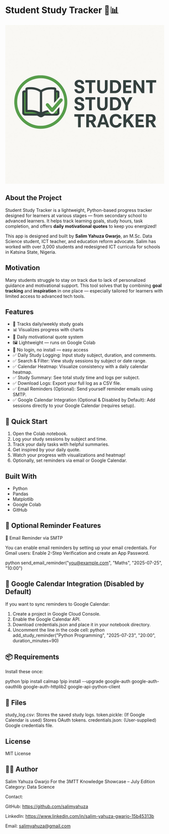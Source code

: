 # Student Study Tracker 🧠📊

![Logo](https://raw.githubusercontent.com/salimyahuza/StudySprint-Tracker/main/Logo.jpg)

## About the Project

Student Study Tracker is a lightweight, Python-based progress tracker designed for learners at various stages — from secondary school to advanced learners. It helps track learning goals, study hours, task completion, and offers **daily motivational quotes** to keep you energized!

This app is designed and built by **Salim Yahuza Gwarjo**, an M.Sc. Data Science student, ICT teacher, and education reform advocate. Salim has worked with over 3,000 students and redesigned ICT curricula for schools in Katsina State, Nigeria.

## Motivation

Many students struggle to stay on track due to lack of personalized guidance and motivational support. This tool solves that by combining **goal tracking** and **inspiration** in one place — especially tailored for learners with limited access to advanced tech tools.

## Features

- 🌟 Tracks daily/weekly study goals
- 📊 Visualizes progress with charts
- 💬 Daily motivational quote system
- 🖼️ Lightweight — runs on Google Colab
- 🔗 No login, no install — easy access
- ✅ Daily Study Logging: Input study subject, duration, and comments.
- ✅ Search & Filter: View study sessions by subject or date range.
- ✅ Calendar Heatmap: Visualize consistency with a daily calendar heatmap.
- ✅ Study Summary: See total study time and logs per subject.
- ✅ Download Logs: Export your full log as a CSV file.
- ✅ Email Reminders (Optional): Send yourself reminder emails using SMTP.
- ✅ Google Calendar Integration (Optional & Disabled by Default): Add sessions directly to your Google Calendar (requires setup).

## 🚀 Quick Start

1. Open the Colab notebook.
2. Log your study sessions by subject and time.
3. Track your daily tasks with helpful summaries.
4. Get inspired by your daily quote.
5. Watch your progress with visualizations and heatmap!
6. Optionally, set reminders via email or Google Calendar.


## Built With
- Python
- Pandas
- Matplotlib
- Google Colab
- GitHub

## 🔔 Optional Reminder Features

📨 Email Reminder via SMTP

You can enable email reminders by setting up your email credentials.
For Gmail users:
Enable 2-Step Verification and create an App Password.

python
send_email_reminder("you@example.com", "Maths", "2025-07-25", "10:00")

## 📅 Google Calendar Integration (Disabled by Default)

If you want to sync reminders to Google Calendar:
1. Create a project in Google Cloud Console.
2. Enable the Google Calendar API.
3. Download credentials.json and place it in your notebook directory.
4. Uncomment the line in the code cell:
python
add_study_reminder("Python Programming", "2025-07-23", "20:00", duration_minutes=90)

## 📦 Requirements

Install these once:

python
!pip install calmap
!pip install --upgrade google-auth google-auth-oauthlib google-auth-httplib2 google-api-python-client

## 📁 Files

study_log.csv: Stores the saved study logs.
token.pickle: (If Google Calendar is used) Stores OAuth tokens.
credentials.json: (User-supplied) Google credentials file.


## License

MIT License

## 🙋‍♂️ Author
Salim Yahuza Gwarjo
For the 3MTT Knowledge Showcase – July Edition
Category: Data Science

Contact:

GitHub:  https://github.com/salimyahuza

LinkedIn: https://www.linkedin.com/in/salim-yahuza-gwarjo-15b45313b

Email:  salimyahuza@gmail.com
